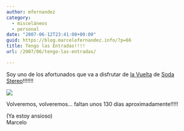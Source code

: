 ```yaml
---
author: mfernandez
category:
  - misceláneos
  - personal
date: "2007-06-12T23:41:00+00:00"
guid: https://blog.marcelofernandez.info/?p=66
title: Tengo las Entradas!!!!
url: /2007/06/tengo-las-entradas/

---
```

Soy uno de los afortunados que va a disfrutar de [la Vuelta](http://www.clarin.com/diario/2007/06/10/espectaculos/c-00801.htm) de [Soda Stereo](http://es.wikipedia.org/wiki/Soda_stereo)!!!!!!!

[![](http://1.bp.blogspot.com/_nDZ247g0qSM/Rm9aWqc5XAI/AAAAAAAAAG4/MDVaUZmLxvU/s400/IMG_1882.JPG)](http://1.bp.blogspot.com/_nDZ247g0qSM/Rm9aWqc5XAI/AAAAAAAAAG4/MDVaUZmLxvU/s1600-h/IMG_1882.JPG)

Volveremos, volveremos... faltan unos 130 días aproximadamente!!!!!

(Ya estoy ansioso)  
Marcelo
